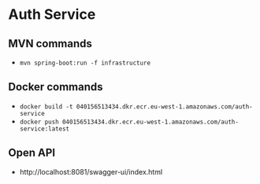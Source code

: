 # Auth Service

## MVN commands

- `mvn spring-boot:run -f infrastructure`

## Docker commands

- `docker build -t 040156513434.dkr.ecr.eu-west-1.amazonaws.com/auth-service`
- `docker push 040156513434.dkr.ecr.eu-west-1.amazonaws.com/auth-service:latest`

## Open API

- http://localhost:8081/swagger-ui/index.html




